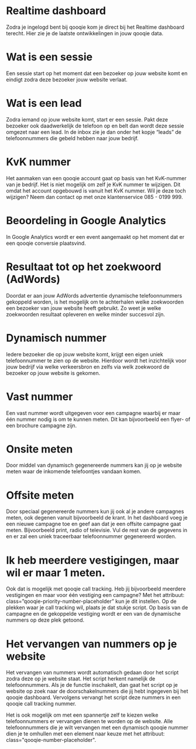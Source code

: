 <!-- TITLE: Algemeen -->

# Realtime dashboard
Zodra je ingelogd bent bij qooqie kom je direct bij het Realtime dashboard terecht. Hier zie je de laatste ontwikkelingen in jouw qooqie data.
# Wat is een sessie
Een sessie start op het moment dat een bezoeker op jouw website komt en eindigt zodra deze bezoeker jouw website verlaat. 
# Wat is een lead
Zodra iemand op jouw website komt, start er een sessie. Pakt deze bezoeker ook daadwerkelijk de telefoon op en belt dan wordt deze sessie omgezet naar een lead. In de inbox zie je dan onder het kopje “leads” de telefoonnummers die gebeld hebben naar jouw bedrijf. 
# KvK nummer
Het aanmaken van een qooqie account gaat op basis van het KvK-nummer van je bedrijf. Het is niet mogelijk om zelf je KvK nummer te wijzigen. Dit omdat het account opgebouwd is vanuit het KvK nummer. Wil je deze toch wijzigen? Neem dan contact op met onze klantenservice 085 - 0199 999.
# Beoordeling in Google Analytics
In Google Analytics wordt er een event aangemaakt op het moment dat er een qooqie conversie plaatsvind. 
# Resultaat tot op het zoekwoord (AdWords)
Doordat er aan jouw AdWords advertentie dynamische telefoonnummers gekoppeld worden, is het mogelijk om te achterhalen welke zoekwoorden een bezoeker van jouw website heeft gebruikt. Zo weet je welke zoekwoorden resultaat opleveren en welke minder succesvol zijn.
# Dynamisch nummer
Iedere bezoeker die op jouw website komt, krijgt een eigen uniek telefoonnummer te zien op de website. Hierdoor wordt het inzichtelijk voor jouw bedrijf via welke verkeersbron en zelfs via welk zoekwoord de bezoeker op jouw website is gekomen. 
# Vast nummer
Een vast nummer wordt uitgegeven voor een campagne waarbij er maar één nummer nodig is om te kunnen meten. Dit kan bijvoorbeeld een flyer- of een brochure campagne zijn. 
# Onsite meten
Door middel van dynamisch gegenereerde nummers kan jij op je website meten waar de inkomende telefoontjes vandaan komen.
# Offsite meten
Door speciaal gegenereerde nummers kun jij ook al je andere campagnes meten, ook degenen vanuit bijvoorbeeld de krant. 
In het dashboard voeg je een nieuwe campagne toe en geef aan dat je een offsite campagne gaat meten. Bijvoorbeeld print, radio of televisie. Vul de rest van de gegevens in en er zal een uniek traceerbaar telefoonnummer gegenereerd worden.
# Ik heb meerdere vestigingen, maar wil er maar 1 meten.
Ook dat is mogelijk met qooqie call tracking. Heb jij bijvoorbeeld meerdere vestigingen en maar voor één  vestiging een campagne? Met het attribuut: class=”qooqie-priority-number-placeholder” kun je dit instellen. Op de plekken waar je call tracking wil, plaats je dat stukje script. Op basis van de campagne en de gekoppelde vestiging wordt er een van de dynamische nummers op deze plek getoond.
# Het vervangen van nummers op je website
Het vervangen van nummers wordt automatisch gedaan door het script zodra deze op je website staat. Het script herkent namelijk de telefoonnummers. Als je de functie inschakelt, dan gaat het script op je website op zoek naar de doorschakelnummers die jij hebt ingegeven bij het qooqie dashboard. Vervolgens vervangt het script deze nummers in een qooqie call tracking nummer. 

Het is ook mogelijk om met een spannertje zelf te kiezen welke telefoonnummers er vervangen dienen te worden op de website. Alle telefoonnummers die je wilt vervangen met een dynamisch qooqie nummer dien je te omhullen met een element naar keuze met het attribuut: class="qooqie-number-placeholder".


